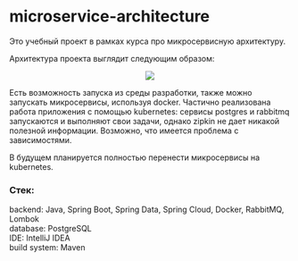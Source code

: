 # microservice-architecture

Это учебный проект в рамках курса про микросервисную архитектуру.

Архитектура проекта выглядит следующим образом:

<p align="center">
  <kbd>
    <img src="https://github.com/DmitryKotx/microservice_architecture/assets/109358996/e82f036d-973d-43ac-a11c-72e4da04be2a"/>
  </kbd>
</p>

Есть возможность запуска из среды разработки, также можно запускать микросервисы, используя docker.
Частично реализована работа приложения с помощью kubernetes: сервисы postgres и rabbitmq запускаются и выполняют свои задачи, 
однако zipkin не дает никакой полезной информации. Возможно, что имеется проблема с зависимостями.

В будущем планируется полностью перенести микросервисы на kubernetes.

### Стек:

backend: Java, Spring Boot, Spring Data, Spring Cloud, Docker, RabbitMQ, Lombok  
database: PostgreSQL  
IDE: IntelliJ IDEA  
build system: Maven
